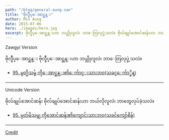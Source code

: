 ```yaml
---
path: "/blog/general-aung-san"
title: "ဗိုလ္ခ်ဳပ္ေအာင္ဆန္း"
author: Min Aung
date: 2015-07-06
hero: ./images/hero.jpg
excerpt: ဗိုလ္ခ်ဳပ္ေအာင္ဆန္းဟာ ဘယ္လိုလူလဲ၊ ဘာေတြလုပ္ခဲ့သလဲ။ ဗိုလ်ချုပ်အောင်ဆန်းဟာ ဘယ်လိုလူလဲ၊ ဘာတွေလုပ်ခဲ့သလဲ။ 
---
```

Zawgyi Version

ဗိုလ္ခ်ဳပ္ေအာင္ဆန္း
ဗိုလ္ခ်ဳပ္ေအာင္ဆန္းဟာ ဘယ္လိုလူလဲ၊ ဘာေတြလုပ္ခဲ့သလဲ။ 
* <a href="./docs/ko-aung-san-thakhin-kyaw-sein.pdf" target="_blank">95. မွတ္မိသမွ် ကိုေအာင္ဆန္း၏ေက်ာင္းသားဘ၀(သခင္ေက်ာ္စိန္)</a>
***
Unicode Version

ဗိုလ်ချုပ်အောင်ဆန်း
ဗိုလ်ချုပ်အောင်ဆန်းဟာ ဘယ်လိုလူလဲ၊ ဘာတွေလုပ်ခဲ့သလဲ။ 
* <a href="./docs/ko-aung-san-thakhin-kyaw-sein.pdf" target="_blank">95. မှတ်မိသမျှ ကိုအောင်ဆန်း၏ကျောင်းသားဘဝ(သခင်ကျော်စိန်)</a>
***
[Credit](https://shweone.files.wordpress.com/2008/07/ko-aung-san-thakhin-kyaw-sein.pdf)